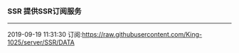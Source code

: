 ### SSR 提供SSR订阅服务
---
2019-09-19 11:31:30 订阅:https://raw.githubusercontent.com/King-1025/server/SSR/DATA
